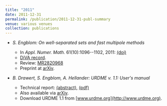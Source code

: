 ```yaml
---
title: "2011"
date: 2011-12-31
permalink: /publication/2011-12-31-publ-summary
venue: various venues
collection: publications
---
```


*   _S. Engblom: On well-separated sets and fast multipole methods_
    
    *   In _Appl. Numer. Math._ 61(10):1096--1102, 2011: [(doi)](http://dx.doi.org/10.1016/j.apnum.2011.06.011)
    *   [DiVA record](http://urn.kb.se/resolve?urn=urn:nbn:se:uu:diva-156455).
    *   Review: [MR2820968](http://www.ams.org/mathscinet-getitem?mr=2820968)
    *   Preprint at [arXiv](http://arxiv.org/abs/1006.2269).
*   _B. Drawert, S. Engblom, A. Hellander: URDME v. 1.1: User's manual_
    
    *   Technical report: [(abstract)](http://www.it.uu.se/research/publications/reports/2011-003/), [(pdf)](http://www.it.uu.se/research/publications/reports/2011-003/2011-003-nc.pdf)
    *   Also available via [arXiv](http://arxiv.org/abs/0902.2912v2).
    *   Download URDME 1.1 from [www.urdme.org](http://www.urdme.org).

